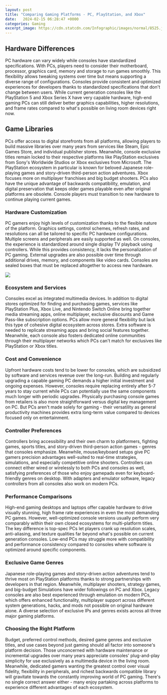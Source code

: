 ```yaml
---
layout: post
title: "Comparing Gaming Platforms - PC, PlayStation, and Xbox"
date:   2024-02-15 06:28:47 +0000
categories: Gaming
excerpt_image: https://cdn.statcdn.com/Infographic/images/normal/8525.jpeg
---
```


## Hardware Differences
PC hardware can vary widely while consoles have standardized specifications. With PCs, players need to consider their motherboard, processor, graphics card, memory and storage to run games smoothly. This flexibility allows tweaking systems over time but means supporting a diverse range of configurations. Consoles provide consistent and optimized experiences for developers thanks to standardized specifications that don't change between users. While current generation consoles like the PlayStation 5 and Xbox Series X have very capable hardware, high-end gaming PCs can still deliver better graphics capabilities, higher resolutions, and frame rates compared to what's possible on living room devices right now.
## Game Libraries
PCs offer access to digital storefronts from all platforms, allowing players to build massive libraries over many years from services like Steam, Epic Games Store, and individual publisher stores. Meanwhile, console exclusive titles remain locked to their respective platforms like PlayStation exclusives from Sony's Worldwide Studios or Xbox exclusives from Microsoft. The PlayStation ecosystem in particular is known for beloved Japanese role-playing games and story-driven third-person action adventures. Xbox focuses more on multiplayer franchises and big budget shooters. PCs also have the unique advantage of backwards compatibility, emulation, and digital preservation that keeps older games playable even after original platforms are obsolete. Console players must transition to new hardware to continue playing current games.
### Hardware Customization 
PC gamers enjoy high levels of customization thanks to the flexible nature of the platform. Graphics settings, control schemes, refresh rates, and resolutions can all be tailored to specific PC hardware configurations. Multiple screens and peripherals are easily supported as well. On consoles, the experience is standardized around single display TV playback using controllers. While this provides consistency, it lacks the personalization of PC gaming. External upgrades are also possible over time through additional drives, memory, and components like video cards. Consoles are sealed boxes that must be replaced altogether to access new hardware.

![](https://cdn.statcdn.com/Infographic/images/normal/8525.jpeg)
### Ecosystem and Services 
Consoles excel as integrated multimedia devices. In addition to digital stores optimized for finding and purchasing games, services like PlayStation Plus, Xbox Live, and Nintendo Switch Online bring together media streaming apps, online multiplayer, exclusive discounts and Game Pass-like subscription options. PCs allow more general flexibility but lack this type of cohesive digital ecosystem across stores. Extra software is needed to replicate streaming apps and bring social features together. Meanwhile, each console also fosters dedicated online communities through their multiplayer networks which PCs can't match for exclusives like PlayStation or Xbox titles.
### Cost and Convenience
Upfront hardware costs tend to be lower for consoles, which are subsidized by software and services revenue over the long-run. Building and regularly upgrading a capable gaming PC demands a higher initial investment and ongoing expenses. However, consoles require replacing entirely after 5-7 years to stay current while PCs can potentially use the same components much longer with periodic upgrades. Physically purchasing console games from retailers is also more straightforward versus digital key management on PC. But PCs aren't made solely for gaming - their versatility as general productivity machines provides extra long-term value compared to devices focused only on entertainment.
### Controller Preferences
Controllers bring accessibility and their own charm to platformers, fighting games, sports titles, and story-driven third-person action games - genres that consoles emphasize. Meanwhile, mouse/keyboard setups give PC gamers precision advantages well-suited to real-time strategies, simulations, and especially competitive online shooters. Controllers can connect either wired or wirelessly to both PCs and consoles as well, satisfying preferences of those who enjoy gamepads even for keyboard-friendly genres on desktop. With adapters and emulator software, legacy controllers from all consoles also work on modern PCs.
### Performance Comparisons
High-end gaming desktops and laptops offer capable hardware to drive visually stunning, high frame rate experiences in even the most demanding PC games. However, well-optimized console versions usually perform very comparably within their own closed ecosystems for multi-platform titles. The key difference is top-spec PCs let players crank up resolution scales, anti-aliasing, and texture qualities far beyond what's possible on current generation consoles. Low-end PCs may struggle more with compatibility and performance consistency compared to consoles where software is optimized around specific components.
### Exclusive Game Genres
Japanese role-playing games and story-driven action adventures tend to thrive most on PlayStation platforms thanks to strong partnerships with developers in that region. Meanwhile, multiplayer shooters, strategy games, and big-budget Simulations have wider followings on PC and Xbox. Legacy consoles are also best experienced through emulation on modern PCs, which offers enhanced functionality, multiplayer support across different system generations, hacks, and mods not possible on original hardware alone. A diverse selection of exclusive IPs and genres exists across all three major gaming platforms.
### Choosing the Right Platform 
Budget, preferred control methods, desired game genres and exclusive titles, and use cases beyond just gaming should all factor into someone's platform decision. Those unconcerned with hardware maintenance or incremental upgrades over many years appreciate consoles' plug-and-play simplicity for use exclusively as a multimedia device in the living room. Meanwhile, dedicated gamers wanting the greatest control over visual fidelity, flexibility in peripherals, and richest backwards compatible library will gravitate towards the constantly improving world of PC gaming. There's no single correct answer either - many enjoy partaking across platforms to experience different advantages of each ecosystem.